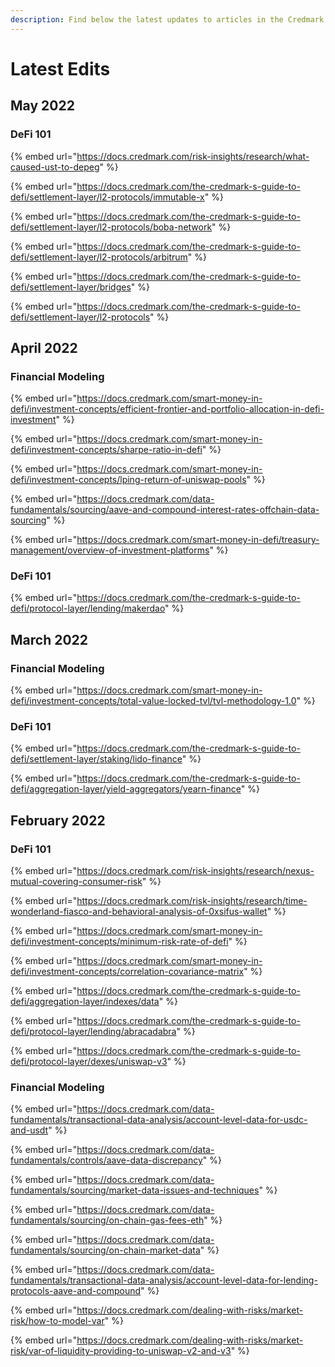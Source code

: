 ```yaml
---
description: Find below the latest updates to articles in the Credmark Wiki.
---
```


# Latest Edits

## May 2022

### DeFi 101

{% embed url="https://docs.credmark.com/risk-insights/research/what-caused-ust-to-depeg" %}

{% embed url="https://docs.credmark.com/the-credmark-s-guide-to-defi/settlement-layer/l2-protocols/immutable-x" %}

{% embed url="https://docs.credmark.com/the-credmark-s-guide-to-defi/settlement-layer/l2-protocols/boba-network" %}

{% embed url="https://docs.credmark.com/the-credmark-s-guide-to-defi/settlement-layer/l2-protocols/arbitrum" %}

{% embed url="https://docs.credmark.com/the-credmark-s-guide-to-defi/settlement-layer/bridges" %}

{% embed url="https://docs.credmark.com/the-credmark-s-guide-to-defi/settlement-layer/l2-protocols" %}

## April 2022

### Financial Modeling

{% embed url="https://docs.credmark.com/smart-money-in-defi/investment-concepts/efficient-frontier-and-portfolio-allocation-in-defi-investment" %}

{% embed url="https://docs.credmark.com/smart-money-in-defi/investment-concepts/sharpe-ratio-in-defi" %}

{% embed url="https://docs.credmark.com/smart-money-in-defi/investment-concepts/lping-return-of-uniswap-pools" %}

{% embed url="https://docs.credmark.com/data-fundamentals/sourcing/aave-and-compound-interest-rates-offchain-data-sourcing" %}

{% embed url="https://docs.credmark.com/smart-money-in-defi/treasury-management/overview-of-investment-platforms" %}

### DeFi 101

{% embed url="https://docs.credmark.com/the-credmark-s-guide-to-defi/protocol-layer/lending/makerdao" %}

## March 2022

### Financial Modeling

{% embed url="https://docs.credmark.com/smart-money-in-defi/investment-concepts/total-value-locked-tvl/tvl-methodology-1.0" %}

### DeFi 101

{% embed url="https://docs.credmark.com/the-credmark-s-guide-to-defi/settlement-layer/staking/lido-finance" %}

{% embed url="https://docs.credmark.com/the-credmark-s-guide-to-defi/aggregation-layer/yield-aggregators/yearn-finance" %}

## February 2022

### DeFi 101

{% embed url="https://docs.credmark.com/risk-insights/research/nexus-mutual-covering-consumer-risk" %}

{% embed url="https://docs.credmark.com/risk-insights/research/time-wonderland-fiasco-and-behavioral-analysis-of-0xsifus-wallet" %}

{% embed url="https://docs.credmark.com/smart-money-in-defi/investment-concepts/minimum-risk-rate-of-defi" %}

{% embed url="https://docs.credmark.com/smart-money-in-defi/investment-concepts/correlation-covariance-matrix" %}

{% embed url="https://docs.credmark.com/the-credmark-s-guide-to-defi/aggregation-layer/indexes/data" %}

{% embed url="https://docs.credmark.com/the-credmark-s-guide-to-defi/protocol-layer/lending/abracadabra" %}

{% embed url="https://docs.credmark.com/the-credmark-s-guide-to-defi/protocol-layer/dexes/uniswap-v3" %}

### Financial Modeling

{% embed url="https://docs.credmark.com/data-fundamentals/transactional-data-analysis/account-level-data-for-usdc-and-usdt" %}

{% embed url="https://docs.credmark.com/data-fundamentals/controls/aave-data-discrepancy" %}

{% embed url="https://docs.credmark.com/data-fundamentals/sourcing/market-data-issues-and-techniques" %}

{% embed url="https://docs.credmark.com/data-fundamentals/sourcing/on-chain-gas-fees-eth" %}

{% embed url="https://docs.credmark.com/data-fundamentals/sourcing/on-chain-market-data" %}

{% embed url="https://docs.credmark.com/data-fundamentals/transactional-data-analysis/account-level-data-for-lending-protocols-aave-and-compound" %}

{% embed url="https://docs.credmark.com/dealing-with-risks/market-risk/how-to-model-var" %}

{% embed url="https://docs.credmark.com/dealing-with-risks/market-risk/var-of-liquidity-providing-to-uniswap-v2-and-v3" %}
